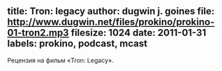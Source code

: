 title: Tron: legacy
author: dugwin j. goines
file: http://www.dugwin.net/files/prokino/prokino-01-tron2.mp3
filesize: 1024
date: 2011-01-31
labels: prokino, podcast, mcast
---
Рецензия на фильм «Tron: Legacy».

